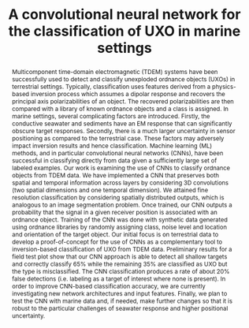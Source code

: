 ---
title: 'A convolutional neural network for the classification of UXO in  marine settings'
abstract:
 Multicomponent time-domain electromagnetic (TDEM) systems have been successfully used to detect and classify unexploded ordnance objects (UXOs) in terrestrial settings. Typically, classification uses features derived from a physics-based inversion process which assumes a dipolar response and recovers the principal axis polarizabilities of an object. The recovered polarizabilities are then compared with a library of known ordnance objects and a class is assigned. In marine settings, several complicating factors are introduced. Firstly, the conductive seawater and sediments have an EM response that can significantly obscure target responses. Secondly, there is a much larger uncertainty in sensor positioning as compared to the terrestrial case. These factors may adversely impact inversion results and hence classification. Machine learning (ML) methods, and in particular convolutional neural networks (CNNs), have been successful in classifying directly from data given a sufficiently large set of labeled examples. Our work is examining the use of CNNs to classify ordnance objects from TDEM data. We have implemented a CNN that preserves both spatial and temporal information across layers by considering 3D convolutions (two spatial dimensions and one temporal dimension). We attained fine resolution classification by considering spatially distributed outputs, which is analogous to an image segmentation problem. Once trained, our CNN outputs a probability that the signal in a given receiver position is associated with an ordnance object. Training of the CNN was done with synthetic data generated using ordnance libraries by randomly assigning class, noise level and location and orientation of the target object. Our initial focus is on terrestrial data to develop a proof-of-concept for the use of CNNs as a complementary tool to inversion-based classification of UXO from TDEM data. Preliminary results for a field test plot show that our CNN approach is able to detect all shallow targets and correctly classify 65% while the remaining 35% are classified as UXO but the type is misclassified. The CNN classification produces a rate of about 20% false detections (i.e. labeling as a target of interest where none is present). In order to improve CNN-based classification accuracy, we are currently investigating new network architectures and input features. Finally, we plan to test the CNN with marine data and, if needed, make further changes so that it is robust to the particular challenges of seawater response and higher positional uncertainty.

---